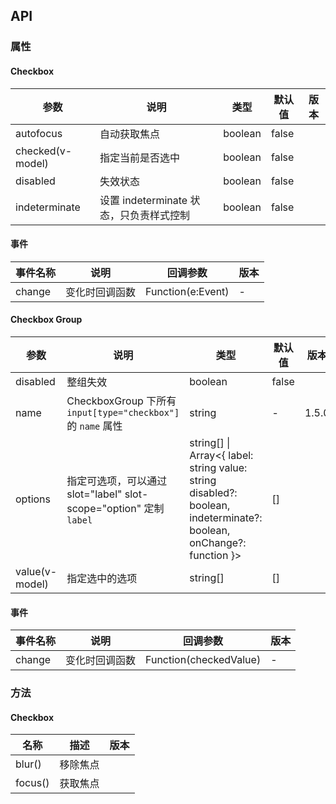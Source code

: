 ## API

### 属性

#### Checkbox

| 参数             | 说明                                    | 类型    | 默认值 | 版本 |
| ---------------- | --------------------------------------- | ------- | ------ | ---- |
| autofocus        | 自动获取焦点                            | boolean | false  |      |
| checked(v-model) | 指定当前是否选中                        | boolean | false  |      |
| disabled         | 失效状态                                | boolean | false  |      |
| indeterminate    | 设置 indeterminate 状态，只负责样式控制 | boolean | false  |      |

#### 事件

| 事件名称 | 说明           | 回调参数          | 版本 |
| -------- | -------------- | ----------------- | ---- |
| change   | 变化时回调函数 | Function(e:Event) | -    |  |

#### Checkbox Group

| 参数 | 说明 | 类型 | 默认值 | 版本 |
| --- | --- | --- | --- | --- |
| disabled | 整组失效 | boolean | false |  |
| name | CheckboxGroup 下所有 `input[type="checkbox"]` 的 `name` 属性 | string | - | 1.5.0 |
| options | 指定可选项，可以通过 slot="label" slot-scope="option" 定制`label` | string\[] \| Array&lt;{ label: string value: string disabled?: boolean, indeterminate?: boolean, onChange?: function }> | \[] |  |
| value(v-model) | 指定选中的选项 | string\[] | \[] |  |

#### 事件

| 事件名称 | 说明           | 回调参数               | 版本 |
| -------- | -------------- | ---------------------- | ---- |
| change   | 变化时回调函数 | Function(checkedValue) | -    |  |

### 方法

#### Checkbox

| 名称    | 描述     | 版本 |
| ------- | -------- | ---- |
| blur()  | 移除焦点 |      |
| focus() | 获取焦点 |      |
